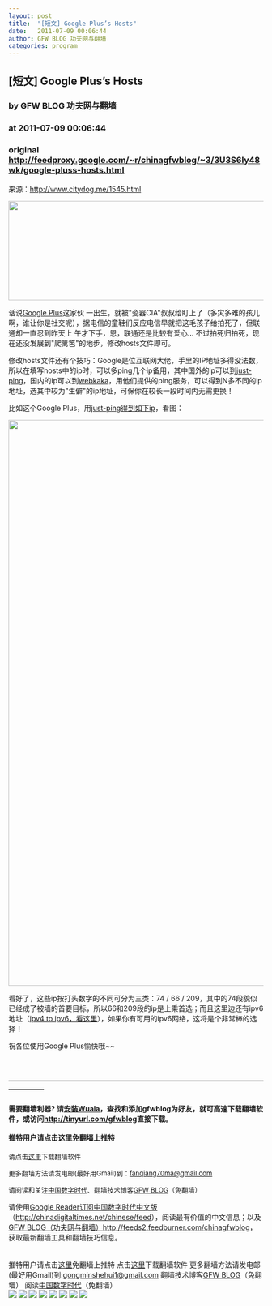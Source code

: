 ```yaml
---
layout: post
title:  "[短文] Google Plus’s Hosts"
date:   2011-07-09 00:06:44
author: GFW BLOG 功夫网与翻墙
categories: program
---
```


## [短文] Google Plus’s Hosts
### by GFW BLOG 功夫网与翻墙
### at 2011-07-09 00:06:44
### original <http://feedproxy.google.com/~r/chinagfwblog/~3/3U3S6Iy48wk/google-pluss-hosts.html>

来源：<a href="http://www.citydog.me/1545.html">http://www.citydog.me/1545.html</a><br><p><img title="google-plus" src="http://files.citydog.me/2011/07/google-plus.jpg" alt="" height="196" width="600"></p> <p>话说<a href="http://plus.google.com/">Google Plus</a>这家伙 一出生，就被"瓷器CIA"叔叔给盯上了（多灾多难的孩儿啊，谁让你是社交呢），据电信的童鞋们反应电信早就把这毛孩子给拍死了，但联通却一直忍到昨天上 午才下手，恩，联通还是比较有爱心… 不过拍死归拍死，现在还没发展到"爬篱笆"的地步，修改hosts文件即可。</p> <p>修改hosts文件还有个技巧：Google是位互联网大佬，手里的IP地址多得没法数，所以在填写hosts中的ip时，可以多ping几个ip备用，其中国外的ip可以到<a href="http://www.just-ping.com/">just-ping</a>，国内的ip可以到<a href="http://www.webkaka.com/">webkaka</a>，用他们提供的ping服务，可以得到N多不同的ip地址，选其中较为"生僻"的ip地址，可保你在较长一段时间内无需更换！<span></span></p>  <p>比如这个Google Plus，用<a href="http://www.just-ping.com/index.php?vh=plus.google.com&amp;c=&amp;s=ping%21">just-ping得到如下ip</a>，看图：</p> <p><a href="http://files.citydog.me/2011/07/just-ping-google-plus.gif"><img title="Google Plus hosts" src="http://files.citydog.me/2011/07/just-ping-google-plus.gif" alt="" height="1117" width="713"></a></p>  <p>看好了，这些ip按打头数字的不同可分为三类：74 / 66 / 209，其中的74段貌似已经成了被墙的首要目标，所以66和209段的ip是上乘首选；而且这里边还有ipv6地址（<a title="六飞-IPv4 to IPv6" href="http://www.citydog.me/1475.html">ipv4 to ipv6，看这里</a>），如果你有可用的ipv6网络，这将是个非常棒的选择！</p>  <p>祝各位使用Google Plus愉快哦~~</p><br><h4>―――――――――――――――――――――――――――――――――――――――――</h4><h4>需要翻墙利器? 请<a href="http://www.chinagfw.org/2011/04/wuala_18.html?utm_source=feedburner&amp;utm_medium=feed&amp;utm_campaign=Feed%3A+chinagfwblog+%28GFW+Blog%EF%BC%88%E5%8A%9F%E5%A4%AB%E7%BD%91%E4%B8%8E%E7%BF%BB%E5%A2%99%EF%BC%89%29">安装Wuala</a>，查找和添加gfwblog为好友，就可高速下载翻墙软件，或访问<a href="http://tinyurl.com/gfwblog"><b>http://tinyurl.com/gfwblog</b></a>直接下载。<br> <br>推特用户请点击<a href="http://qinzhigang.in/login.php">这里</a>免翻墙上推特</h4><p><font size="2">请点击<a href="https://sesawe.net/-Tools-zh-.html">这里</a>下载翻墙软件 <br></font></p><p><font size="2">更多翻墙方法请发电邮(最好用Gmail)到：<a href="mailto:fanqiang70ma@gmail.com">fanqiang70ma@gmail.com</a> <br> </font></p><p><font size="2">请阅读和关注<a href="https://www.google.com/profiles/112915952962578336480">中国数字时代</a>、</font><small><font size="2">翻墙技术博客<a href="https://www.google.com/profiles/chinagfwblog">GFW BLOG</a>（免翻墙） <br> </font></small></p>请使用<a href="https://www.google.com/reader/view/">Google Reader</a><a href="https://www.google.com/reader/view/feed/http://chinadigitaltimes.net/chinese/feed">订阅中国数字时代中文版</a>（<a href="http://chinadigitaltimes.net/chinese/feed">http://chinadigitaltimes.net/chinese/feed</a>），阅读最有价值的中文信息；以及<a href="https://www.google.com/reader/view/feed/http://feeds2.feedburner.com/chinagfwblog">GFW BLOG（功夫网与翻墙）</a><a href="http://feeds2.feedburner.com/chinagfwblog">http://feeds2.feedburner.com/chinagfwblog</a>，获取最新翻墙工具和翻墙技巧信息。<br> <br> <br> <div>推特用户请点击<a href="http://edu20.in/login.php">这里</a>免翻墙上推特
点击<a href="http://fanqiangsesawe.info">这里</a>下载翻墙软件
更多翻墙方法请发电邮(最好用Gmail)到:gongminshehui1@gmail.com
翻墙技术博客<a href="https://www.google.com/profiles/chinagfwblog">GFW BLOG</a>（免翻墙） 
阅读<a href="http://www.google.com/profiles/112915952962578336480#">中国数字时代</a>（免翻墙）<img width="1" height="1" src="https://blogger.googleusercontent.com/tracker/5500297126185736776-261513781854813907?l=www.chinagfw.org" alt=""></div><div>
<a href="http://feeds.feedburner.com/~ff/chinagfwblog?a=3U3S6Iy48wk:YkfkdlZhOTY:yIl2AUoC8zA"><img src="http://feeds.feedburner.com/~ff/chinagfwblog?d=yIl2AUoC8zA" border="0"></a> <a href="http://feeds.feedburner.com/~ff/chinagfwblog?a=3U3S6Iy48wk:YkfkdlZhOTY:-BTjWOF_DHI"><img src="http://feeds.feedburner.com/~ff/chinagfwblog?i=3U3S6Iy48wk:YkfkdlZhOTY:-BTjWOF_DHI" border="0"></a> <a href="http://feeds.feedburner.com/~ff/chinagfwblog?a=3U3S6Iy48wk:YkfkdlZhOTY:F7zBnMyn0Lo"><img src="http://feeds.feedburner.com/~ff/chinagfwblog?i=3U3S6Iy48wk:YkfkdlZhOTY:F7zBnMyn0Lo" border="0"></a> <a href="http://feeds.feedburner.com/~ff/chinagfwblog?a=3U3S6Iy48wk:YkfkdlZhOTY:V_sGLiPBpWU"><img src="http://feeds.feedburner.com/~ff/chinagfwblog?i=3U3S6Iy48wk:YkfkdlZhOTY:V_sGLiPBpWU" border="0"></a> <a href="http://feeds.feedburner.com/~ff/chinagfwblog?a=3U3S6Iy48wk:YkfkdlZhOTY:qj6IDK7rITs"><img src="http://feeds.feedburner.com/~ff/chinagfwblog?d=qj6IDK7rITs" border="0"></a> <a href="http://feeds.feedburner.com/~ff/chinagfwblog?a=3U3S6Iy48wk:YkfkdlZhOTY:l6gmwiTKsz0"><img src="http://feeds.feedburner.com/~ff/chinagfwblog?d=l6gmwiTKsz0" border="0"></a> <a href="http://feeds.feedburner.com/~ff/chinagfwblog?a=3U3S6Iy48wk:YkfkdlZhOTY:gIN9vFwOqvQ"><img src="http://feeds.feedburner.com/~ff/chinagfwblog?i=3U3S6Iy48wk:YkfkdlZhOTY:gIN9vFwOqvQ" border="0"></a> <a href="http://feeds.feedburner.com/~ff/chinagfwblog?a=3U3S6Iy48wk:YkfkdlZhOTY:TzevzKxY174"><img src="http://feeds.feedburner.com/~ff/chinagfwblog?d=TzevzKxY174" border="0"></a>
</div><img src="http://feeds.feedburner.com/~r/chinagfwblog/~4/3U3S6Iy48wk" height="1" width="1">
